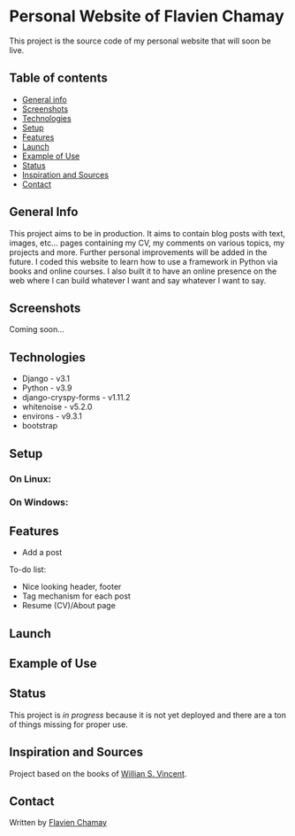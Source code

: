 # Personal Website of Flavien Chamay
This project is the source code of my personal website that will soon be live.

## Table of contents
* [General info](#general-info)
* [Screenshots](#screenshots)
* [Technologies](#technologies)
* [Setup](#setup)
* [Features](#features)
* [Launch](#launch)
* [Example of Use](#example-of-use)
* [Status](#status)
* [Inspiration and Sources](#inspiration-and-sources)
* [Contact](#contact)

## General Info
This project aims to be in production. It aims to contain blog posts with text, images, etc... pages containing my CV, my comments on various topics, my projects and more. Further personal improvements will be added in the future. I coded this website to learn how to use a framework in Python via books and online courses. I also built it to have an online presence on the web where I can build whatever I want and say whatever I want to say.

## Screenshots
Coming soon...

## Technologies
* Django - v3.1
* Python - v3.9
* django-cryspy-forms - v1.11.2
* whitenoise - v5.2.0
* environs - v9.3.1
* bootstrap

## Setup

### On Linux:

### On Windows:

## Features
* Add a post

To-do list:
* Nice looking header, footer
* Tag mechanism for each post
* Resume (CV)/About page

## Launch

## Example of Use

## Status
This project is _in progress_ because it is not yet deployed and there are a ton of things missing for proper use.

## Inspiration and Sources
Project based on the books of [Willian S. Vincent](https://github.com/wsvincent).

## Contact
Written by [Flavien Chamay](mailto:flavien.chamay@protonmail.com)
